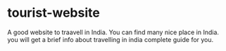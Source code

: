 # tourist-website

A good website to traavell in India.
You can find many nice place in India.
you will get a brief info about travelling in india
complete guide for you.

